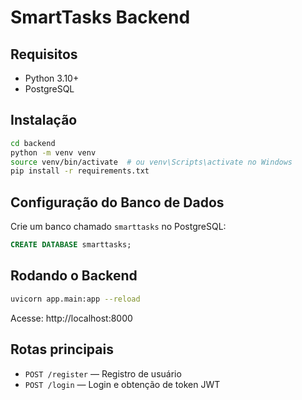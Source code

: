 # SmartTasks Backend

## Requisitos
- Python 3.10+
- PostgreSQL

## Instalação

```bash
cd backend
python -m venv venv
source venv/bin/activate  # ou venv\Scripts\activate no Windows
pip install -r requirements.txt
```

## Configuração do Banco de Dados

Crie um banco chamado `smarttasks` no PostgreSQL:

```sql
CREATE DATABASE smarttasks;
```

## Rodando o Backend

```bash
uvicorn app.main:app --reload
```

Acesse: http://localhost:8000

## Rotas principais
- `POST /register` — Registro de usuário
- `POST /login` — Login e obtenção de token JWT 